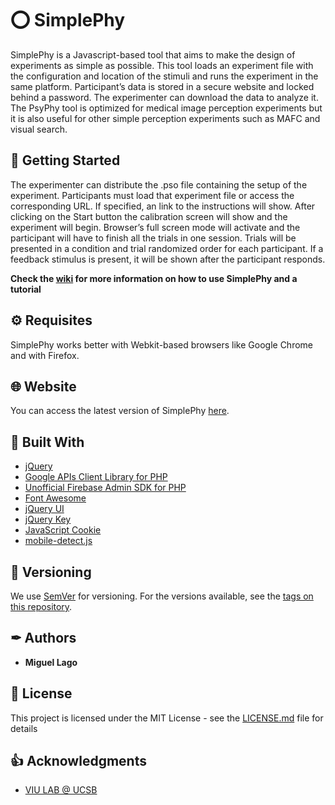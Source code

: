 # ⭕ SimplePhy

SimplePhy is a Javascript-based tool that aims to make the design of experiments as simple as possible. This tool loads an experiment file with the configuration and location of the stimuli and runs the experiment in the same platform. Participant’s data is stored in a secure website and locked behind a password. The experimenter can download the data to analyze it. The PsyPhy tool is optimized for medical image perception experiments but it is also useful for other simple perception experiments such as MAFC and visual search.

## 🔰 Getting Started

The experimenter can distribute the .pso file containing the setup of the experiment. Participants must load that experiment file or access the corresponding URL. If specified, an link to the instructions will show. After clicking on the Start button the calibration screen will show and the experiment will begin. Browser’s full screen mode will activate and the participant will have to finish all the trials in one session. Trials will be presented in a condition and trial randomized order for each participant. If a feedback stimulus is present, it will be shown after the participant responds.

**Check the [wiki](https://gitlab.com/malago/simplephy/-/wikis/home) for more information on how to use SimplePhy and a tutorial**

## ⚙ Requisites

SimplePhy works better with Webkit-based browsers like Google Chrome and with Firefox.

## 🌐 Website

You can access the latest version of SimplePhy [here](https://simplephy.psych.ucsb.edu/).

## 🧩 Built With

* [jQuery](https://jquery.com/)
* [Google APIs Client Library for PHP](https://github.com/googleapis/google-api-php-client)
* [Unofficial Firebase Admin SDK for PHP](https://github.com/kreait/firebase-php)
* [Font Awesome](https://fontawesome.com/)
* [jQuery UI](https://jqueryui.com/)
* [jQuery Key](https://github.com/yckart/jquery.key.js)
* [JavaScript Cookie](https://github.com/js-cookie/js-cookie/)
* [mobile-detect.js](https://github.com/hgoebl/mobile-detect.js)

## 🔢 Versioning

We use [SemVer](http://semver.org/) for versioning. For the versions available, see the [tags on this repository](https://gitlab.com/malago/simplephy/-/tags). 

## ✒ Authors

* **Miguel Lago**

## 🧾 License

This project is licensed under the MIT License - see the [LICENSE.md](LICENSE.md) file for details

## 👍 Acknowledgments

* [VIU LAB @ UCSB](https://viu.psych.ucsb.edu)
